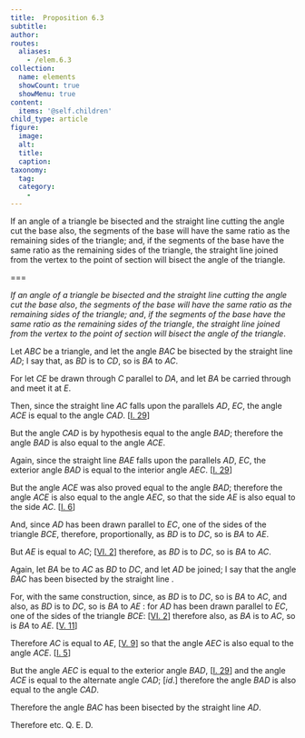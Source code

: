 ```yaml
---
title:  Proposition 6.3
subtitle: 
author:
routes:
  aliases:
    - /elem.6.3
collection:
  name: elements
  showCount: true
  showMenu: true
content:
  items: '@self.children'
child_type: article
figure:
  image:
  alt:
  title:
  caption:
taxonomy:
  tag:
  category:
    - 
---
```


<p><emph>If an angle of a triangle be bisected and the straight line cutting the angle cut the base also</emph>, <emph>the segments of the base will have the same ratio as the remaining sides of the triangle; and</emph>, <emph>if the segments of the base have the same ratio as the <pb n="196"/>remaining sides of the triangle</emph>, <emph>the straight line joined from the vertex to the point of section will bisect the angle of the triangle</emph>. </p>

===

<p><em>If an angle of a triangle be bisected and the straight line cutting the angle cut the base also</em>, <em>the segments of the base will have the same ratio as the remaining sides of the triangle; and</em>, <em>if the segments of the base have the same ratio as the <pb n="196"/>remaining sides of the triangle</em>, <em>the straight line joined from the vertex to the point of section will bisect the angle of the triangle</em>. </p>

<p>Let <em>ABC</em> be a triangle, and let the angle <em>BAC</em> be bisected by the straight line <em>AD</em>; I say that, as <em>BD</em> is to <em>CD</em>, so is <em>BA</em> to <em>AC</em>. </p>

<p>For let <em>CE</em> be drawn through <em>C</em> parallel to <em>DA</em>, and let <em>BA</em>
        be carried through and meet it at <em>E</em>. </p>

<p>Then, since the straight line <em>AC</em> falls upon the parallels <em>AD</em>, <em>EC</em>, <span class="center">the angle <em>ACE</em> is equal to the angle <em>CAD</em>. [<a href="/elem.1.29">I. 29</a>]</span>
      </p>

<p>But the angle <em>CAD</em> is by hypothesis equal to the angle <em>BAD</em>; therefore the angle <em>BAD</em> is also equal to the angle <em>ACE</em>. </p>

<p>Again, since the straight line <em>BAE</em> falls upon the parallels <em>AD</em>, <em>EC</em>, <span class="center">the exterior angle <em>BAD</em> is equal to the interior angle <em>AEC</em>. [<a href="/elem.1.29">I. 29</a>]</span>
      </p>

<p>But the angle <em>ACE</em> was also proved equal to the angle <em>BAD</em>; <span class="center">therefore the angle <em>ACE</em> is also equal to the angle <em>AEC</em>, so that the side <em>AE</em> is also equal to the side <em>AC</em>. [<a href="/elem.1.6">I. 6</a>]</span>
      </p>

<p>And, since <em>AD</em> has been drawn parallel to <em>EC</em>, one of the sides of the triangle <em>BCE</em>, therefore, proportionally, as <em>BD</em> is to <em>DC</em>, so is <em>BA</em> to <em>AE</em>. </p>

<p>But <em>AE</em> is equal to <em>AC</em>; [<a href="/elem.6.2">VI. 2</a>] therefore, as <em>BD</em> is to <em>DC</em>, so is <em>BA</em> to <em>AC</em>. </p>

<p>Again, let <em>BA</em> be to <em>AC</em> as <em>BD</em> to <em>DC</em>, and let <em>AD</em> be joined; I say that the angle <em>BAC</em> has been bisected by the straight line <title>A.D</title>. </p>

<p>For, with the same construction, since, as <em>BD</em> is to <em>DC</em>, so is <em>BA</em> to <em>AC</em>, <pb n="197"/>and also, as <em>BD</em> is to <em>DC</em>, so is <em>BA</em> to <em>AE</em> : for <em>AD</em> has been drawn parallel to <em>EC</em>, one of the sides of the triangle <em>BCE</em>: [<a href="/elem.6.2">VI. 2</a>] therefore also, as <em>BA</em> is to <em>AC</em>, so is <em>BA</em> to <em>AE</em>. [<a href="/elem.5.11">V. 11</a>] </p>

<p>Therefore <em>AC</em> is equal to <em>AE</em>, [<a href="/elem.5.9">V. 9</a>] so that the angle <em>AEC</em> is also equal to the angle <em>ACE</em>. [<a href="/elem.1.5">I. 5</a>] </p>

<p>But the angle <em>AEC</em> is equal to the exterior angle <em>BAD</em>, [<a href="/elem.1.29">I. 29</a>] and the angle <em>ACE</em> is equal to the alternate angle <em>CAD</em>; [<em>id</em>.] <span class="center">therefore the angle <em>BAD</em> is also equal to the angle <em>CAD</em>.</span>
      </p>

<p>Therefore the angle <em>BAC</em> has been bisected by the straight line <em>AD</em>. </p>

<p>Therefore etc. Q. E. D.</p>
